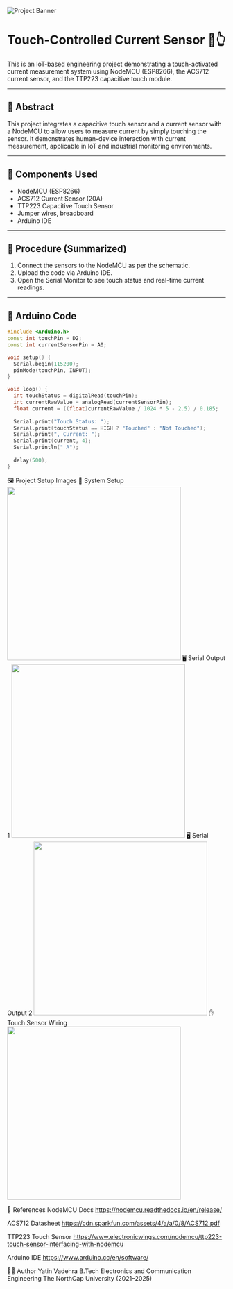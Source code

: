 ![Project Banner](banner.png)

# Touch-Controlled Current Sensor 🔌👆

This is an IoT-based engineering project demonstrating a touch-activated current measurement system using NodeMCU (ESP8266), the ACS712 current sensor, and the TTP223 capacitive touch module.

---

## 📘 Abstract

This project integrates a capacitive touch sensor and a current sensor with a NodeMCU to allow users to measure current by simply touching the sensor. It demonstrates human-device interaction with current measurement, applicable in IoT and industrial monitoring environments.

---

## 🧰 Components Used

- NodeMCU (ESP8266)
- ACS712 Current Sensor (20A)
- TTP223 Capacitive Touch Sensor
- Jumper wires, breadboard
- Arduino IDE

---

## 🧪 Procedure (Summarized)

1. Connect the sensors to the NodeMCU as per the schematic.
2. Upload the code via Arduino IDE.
3. Open the Serial Monitor to see touch status and real-time current readings.

---

## 🔣 Arduino Code

```cpp
#include <Arduino.h>
const int touchPin = D2;
const int currentSensorPin = A0;

void setup() {
  Serial.begin(115200);
  pinMode(touchPin, INPUT);
}

void loop() {
  int touchStatus = digitalRead(touchPin);
  int currentRawValue = analogRead(currentSensorPin);
  float current = ((float)currentRawValue / 1024 * 5 - 2.5) / 0.185;
  
  Serial.print("Touch Status: ");
  Serial.print(touchStatus == HIGH ? "Touched" : "Not Touched");
  Serial.print(", Current: ");
  Serial.print(current, 4);
  Serial.println(" A");
  
  delay(500);
}

```  



🖼️ Project Setup Images
🔌 System Setup
<img src="Images/setup_with_laptop.jpg" width="400"/>
🖥️ Serial Output 1
<img src="Images/serial_output_1.jpg" width="400"/>
🖥️ Serial Output 2
<img src="Images/serial_output_2.jpg" width="400"/>
✋ Touch Sensor Wiring
<img src="Images/touch_sensor_wiring.jpg" width="400"/>

📄 References
NodeMCU Docs
https://nodemcu.readthedocs.io/en/release/

ACS712 Datasheet
https://cdn.sparkfun.com/assets/4/a/a/0/8/ACS712.pdf

TTP223 Touch Sensor
https://www.electronicwings.com/nodemcu/ttp223-touch-sensor-interfacing-with-nodemcu

Arduino IDE
https://www.arduino.cc/en/software/

👨‍🎓 Author
Yatin Vadehra
B.Tech Electronics and Communication Engineering
The NorthCap University (2021–2025)

